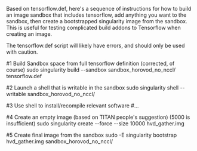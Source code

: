Based on tensorflow.def, here's a sequence of instructions for how to
build an image sandbox that includes tensorflow, add anything you want
to the sandbox, then create a bootstrapped singularity image from the
sandbox. This is useful for testing complicated build addons to
Tensorflow when creating an image. 

The tensorflow.def script will likely have errors, and should only be used
with caution. 

#1 Build Sandbox space from full tensorflow definition (corrected, of course)
sudo singularity build --sandbox sandbox_horovod_no_nccl/ tensorflow.def

#2 Launch a shell that is writable in the sandbox
sudo singularity shell --writable sandbox_horovod_no_nccl/

#3 Use shell to install/recompile relevant software
#...

#4 Create an empty image (based on TITAN people's suggestion) (5000 is insufficient)
sudo singularity create --force --size 10000 hvd_gather.img

#5 Create final image from the sandbox
sudo -E singularity bootstrap hvd_gather.img sandbox_horovod_no_nccl/
